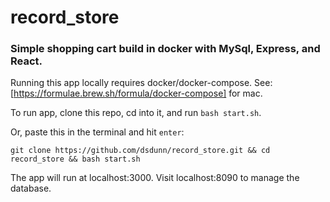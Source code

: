 # record_store

### Simple shopping cart build in docker with MySql, Express, and React.

Running this app locally requires docker/docker-compose. See: [https://formulae.brew.sh/formula/docker-compose] for mac.

To run app, clone this repo, cd into it, and run `bash start.sh`.

Or, paste this in the terminal and hit `enter`: 

```git clone https://github.com/dsdunn/record_store.git && cd record_store && bash start.sh```

The app will run at localhost:3000.
Visit localhost:8090 to manage the database.
